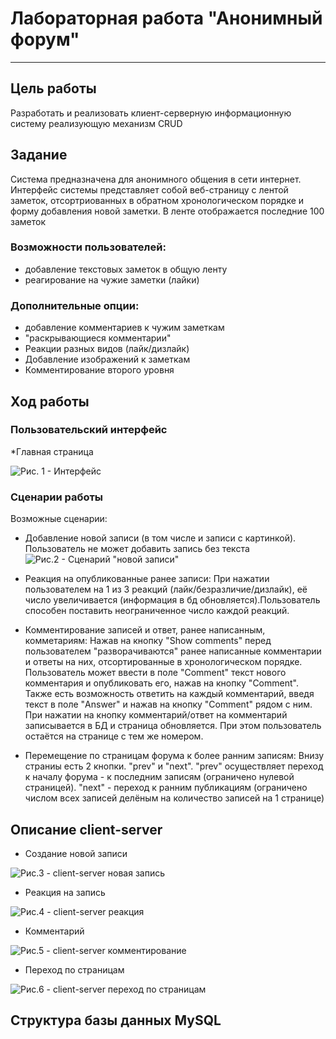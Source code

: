 # Лабораторная работа "Анонимный форум"
*****
## Цель работы
Разработать и реализовать клиент-серверную информационную систему реализующую механизм CRUD
## Задание
Система предназначена для анонимного общения в сети интернет.
Интерфейс системы представляет собой веб-страницу с лентой заметок, отсортриованных в обратном хронологическом порядке и форму добавления новой заметки. В ленте отображается последние 100 заметок

### Возможности пользователей:
* добавление текстовых заметок в общую ленту
* реагирование на чужие заметки (лайки)
### Дополнительные опции:
* добавление комментариев к чужим заметкам
* "раскрывающиеся комментарии"
* Реакции разных видов (лайк/дизлайк)
* Добавление изображений к заметкам
* Комментирование второго уровня
## Ход работы
### Пользовательский интерфейс
*Главная страница

![Рис. 1 - Интерфейс](https://github.com/4260snow/lab_forum/blob/main/images/ui.png)
### Сценарии работы
Возможные сценарии:
* Добавление новой записи (в том числе и записи с картинкой). Пользователь не может добавить запись без текста
![Рис.2 - Сценарий "новой записи"](https://github.com/4260snow/lab_forum/blob/main/images/add_note.png)

* Реакция на опубликованные ранее записи: При нажатии пользователем на 1 из 3 реакций (лайк/безразличие/дизлайк), её число увеличивается (информация в бд обновляется).Пользователь способен поставить неограниченное число каждой реакций.
* Комментирование записей и ответ, ранее написанным, комметариям: Нажав на кнопку "Show comments" перед пользователем "разворачиваются" ранее написанные комментарии и ответы на них, отсортированные в хронологическом порядке. Пользователь может ввести в поле "Comment" текст нового комментария и опубликовать его, нажав на кнопку "Comment". Также есть возможность ответить на каждый комментарий, введя текст в поле "Answer" и нажав на кнопку "Comment" рядом с ним. При нажатии на кнопку комментарий/ответ на комментарий записывается в БД и страница обновляется. При этом пользователь остаётся на странице с тем же номером.
* Перемещение по страницам форума к более ранним записям: Внизу страниы есть 2 кнопки. "prev" и "next". "prev" осуществляет переход к началу форума - к последним записям (ограничено нулевой страницей). "next" - переход к ранним публикациям (ограничено числом всех записей делёным на количество записей на 1 странице)

## Описание client-server
* Создание новой записи

![Рис.3 - client-server новая запись](https://github.com/4260snow/lab_forum/blob/main/images/cl_serv_1.svg)

* Реакция на запись

![Рис.4 - client-server реакция](https://github.com/4260snow/lab_forum/blob/main/images/reactions.svg)

* Комментарий

![Рис.5 - client-server комментирование](https://github.com/4260snow/lab_forum/blob/main/images/comments.svg)

* Переход по страницам

![Рис.6 - client-server переход по страницам](https://github.com/4260snow/lab_forum/blob/main/pages.svg)


## Структура базы данных MySQL
